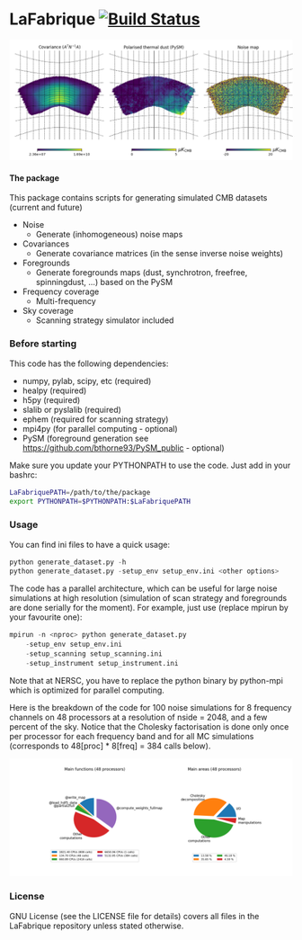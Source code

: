 LaFabrique [![Build Status](https://travis-ci.org/JulienPeloton/LaFabrique.svg?branch=master)](https://travis-ci.org/JulienPeloton/LaFabrique)
==

![ScreenShot](https://github.com/JulienPeloton/LaFabrique/blob/master/additional_files/outputs.png)

#### The package
This package contains scripts for generating simulated CMB datasets (current and future)
* Noise
    * Generate (inhomogeneous) noise maps
* Covariances
    * Generate covariance matrices (in the sense inverse noise weights)
* Foregrounds
    * Generate foregrounds maps (dust, synchrotron, freefree, spinningdust, ...) based on the PySM
* Frequency coverage
    * Multi-frequency
* Sky coverage
    * Scanning strategy simulator included

### Before starting
This code has the following dependencies:
* numpy, pylab, scipy, etc (required)
* healpy (required)
* h5py (required)
* slalib or pyslalib (required)
* ephem (required for scanning strategy)
* mpi4py (for parallel computing - optional)
* PySM (foreground generation see https://github.com/bthorne93/PySM_public - optional)

Make sure you update your PYTHONPATH to use the code.
Just add in your bashrc:
```bash
LaFabriquePATH=/path/to/the/package
export PYTHONPATH=$PYTHONPATH:$LaFabriquePATH
```

### Usage
You can find ini files to have a quick usage:

```python
python generate_dataset.py -h
python generate_dataset.py -setup_env setup_env.ini <other options>
```

The code has a parallel architecture, which can be useful for large noise
simulations at high resolution (simulation of scan strategy and
foregrounds are done serially for the moment).
For example, just use (replace mpirun by your favourite one):

```python
mpirun -n <nproc> python generate_dataset.py
    -setup_env setup_env.ini
    -setup_scanning setup_scanning.ini
    -setup_instrument setup_instrument.ini
```

Note that at NERSC, you have to replace the python binary by python-mpi which is
optimized for parallel computing.

Here is the breakdown of the code for 100 noise simulations for 8 frequency channels on 48 processors
at a resolution of nside = 2048, and a few percent of the sky. Notice that the
Cholesky factorisation is done only once per processor for each frequency band and
for all MC simulations (corresponds to 48[proc] * 8[freq] = 384 calls below).

![ScreenShot](https://github.com/JulienPeloton/LaFabrique/blob/master/additional_files/perf_100MC_nside2048.png)

### License
GNU License (see the LICENSE file for details) covers all files
in the LaFabrique repository unless stated otherwise.
